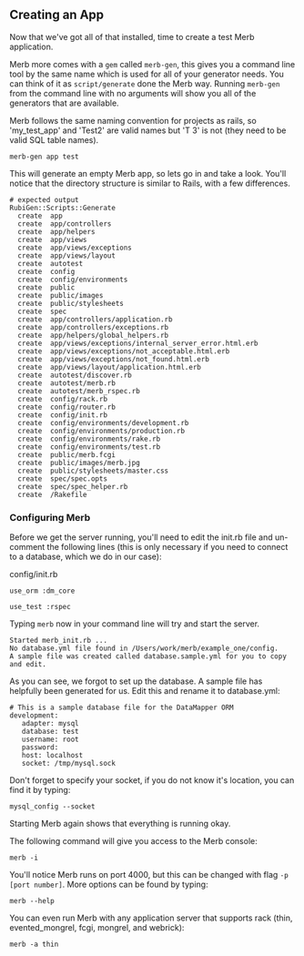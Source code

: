 ## Creating an App

Now that we've got all of that installed, time to create a test Merb application. 

Merb more comes with a `gem` called `merb-gen`, this gives you a command line tool by the same name which is used for all of your generator needs. You can think of it as `script/generate`  done the Merb way. Running `merb-gen` from the command line with no arguments will show you all of the generators that are available.

Merb follows the same naming convention for projects as rails, so 'my\_test\_app' and 'Test2' are valid names but 'T 3' is not (they need to be valid SQL table names).

    merb-gen app test
    
This will generate an empty Merb app, so lets go in and take a look. You'll notice that the directory structure is similar to Rails, with a few differences.

    # expected output
    RubiGen::Scripts::Generate
      create  app
      create  app/controllers
      create  app/helpers
      create  app/views
      create  app/views/exceptions
      create  app/views/layout
      create  autotest
      create  config
      create  config/environments
      create  public
      create  public/images
      create  public/stylesheets
      create  spec
      create  app/controllers/application.rb
      create  app/controllers/exceptions.rb
      create  app/helpers/global_helpers.rb
      create  app/views/exceptions/internal_server_error.html.erb
      create  app/views/exceptions/not_acceptable.html.erb
      create  app/views/exceptions/not_found.html.erb
      create  app/views/layout/application.html.erb
      create  autotest/discover.rb
      create  autotest/merb.rb
      create  autotest/merb_rspec.rb
      create  config/rack.rb
      create  config/router.rb
      create  config/init.rb
      create  config/environments/development.rb
      create  config/environments/production.rb
      create  config/environments/rake.rb
      create  config/environments/test.rb
      create  public/merb.fcgi
      create  public/images/merb.jpg
      create  public/stylesheets/master.css
      create  spec/spec.opts
      create  spec/spec_helper.rb
      create  /Rakefile

### Configuring Merb

Before we get the server running, you'll need to edit the init.rb file and un-comment the following lines (this is only necessary if you need to connect to a database, which we do in our case):

config/init.rb
    
    use_orm :dm_core

    use_test :rspec
    
Typing `merb` now in your command line will try and start the server.

    Started merb_init.rb ...
    No database.yml file found in /Users/work/merb/example_one/config.
    A sample file was created called database.sample.yml for you to copy and edit.

As you can see, we forgot to set up the database. A sample file has helpfully been generated for us. Edit this and rename it to database.yml:

    # This is a sample database file for the DataMapper ORM
    development:
       adapter: mysql
       database: test
       username: root
       password: 
       host: localhost
	   socket: /tmp/mysql.sock

Don't forget to specify your socket, if you do not know it's location, you can find it by typing:

	mysql_config --socket

Starting Merb again shows that everything is running okay.

The following command will give you access to the Merb console:

	merb -i

You'll notice Merb runs on port 4000, but this can be changed with flag `-p [port number]`. More options can be found by typing:

    merb --help
    
You can even run Merb with any application server that supports rack (thin, evented_mongrel, fcgi, mongrel, and webrick):

    merb -a thin
